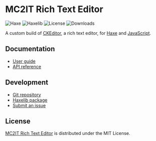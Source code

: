 # MC2IT Rich Text Editor
![Haxe](https://badgen.net/badge/haxe/%3E%3D4.2.0/green) ![Haxelib](https://badgen.net/haxelib/v/mc2it_rte) ![License](https://badgen.net/badge/license/MIT/blue) ![Downloads](https://badgen.net/haxelib/d/mc2it_rte)

A custom build of [CKEditor](https://ckeditor.com/ckeditor-5), a rich text editor,
for [Haxe](https://haxe.org) and [JavaScript](https://developer.mozilla.org/en-US/docs/Web/JavaScript).

## Documentation
- [User guide](https://github.com/mc2it/rich-text-editor/wiki)
- [API reference](https://mc2it.github.io/rich-text-editor)

## Development
- [Git repository](https://github.com/mc2it/rich-text-editor)
- [Haxelib package](https://lib.haxe.org/p/mc2it_rte)
- [Submit an issue](https://github.com/mc2it/rich-text-editor/issues)

## License
[MC2IT Rich Text Editor](https://github.com/mc2it/rich-text-editor) is distributed under the MIT License.

